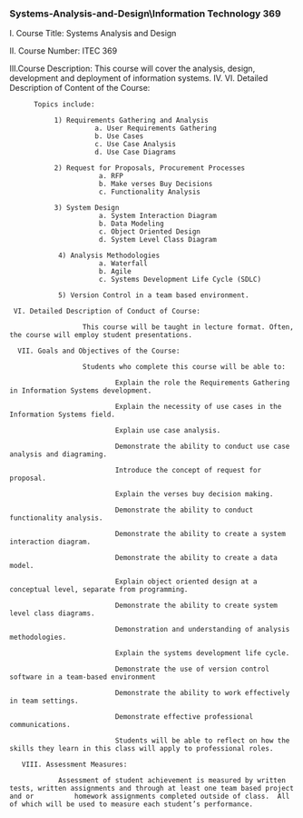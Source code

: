 ### Systems-Analysis-and-Design\\Information Technology 369

I. Course Title: Systems Analysis and Design

II. Course Number: ITEC 369

III.Course Description: This course will cover the analysis, design, development and deployment of information systems.
IV. 
VI. Detailed Description of Content of the Course:

          Topics include:

               1) Requirements Gathering and Analysis
                         a. User Requirements Gathering
                         b. Use Cases
                         c. Use Case Analysis
                         d. Use Case Diagrams
                                        
               2) Request for Proposals, Procurement Processes
                          a. RFP
                          b. Make verses Buy Decisions
                          c. Functionality Analysis
                                   
               3) System Design
                          a. System Interaction Diagram
                          b. Data Modeling
                          c. Object Oriented Design
                          d. System Level Class Diagram
                
                4) Analysis Methodologies
                          a. Waterfall
                          b. Agile
                          c. Systems Development Life Cycle (SDLC)
                
                5) Version Control in a team based environment.
                  
     VI. Detailed Description of Conduct of Course:
     
                      This course will be taught in lecture format. Often, the course will employ student presentations.
                      
      VII. Goals and Objectives of the Course:
                      
                      Students who complete this course will be able to:
                              
                              Explain the role the Requirements Gathering in Information Systems development.
                              
                              Explain the necessity of use cases in the Information Systems field.
                              
                              Explain use case analysis.
                              
                              Demonstrate the ability to conduct use case analysis and diagraming.
                              
                              Introduce the concept of request for proposal.
                              
                              Explain the verses buy decision making.
                              
                              Demonstrate the ability to conduct functionality analysis.
                              
                              Demonstrate the ability to create a system interaction diagram.
                              
                              Demonstrate the ability to create a data model.
                              
                              Explain object oriented design at a conceptual level, separate from programming.
                              
                              Demonstrate the ability to create system level class diagrams.
                              
                              Demonstration and understanding of analysis methodologies.
                              
                              Explain the systems development life cycle.
                              
                              Demonstrate the use of version control software in a team-based environment
                              
                              Demonstrate the ability to work effectively in team settings.
                              
                              Demonstrate effective professional communications.
                              
                              Students will be able to reflect on how the skills they learn in this class will apply to professional roles.
                              
       VIII. Assessment Measures:

                Assessment of student achievement is measured by written tests, written assignments and through at least one team based project and or          homework assignments completed outside of class.  All of which will be used to measure each student’s performance.
